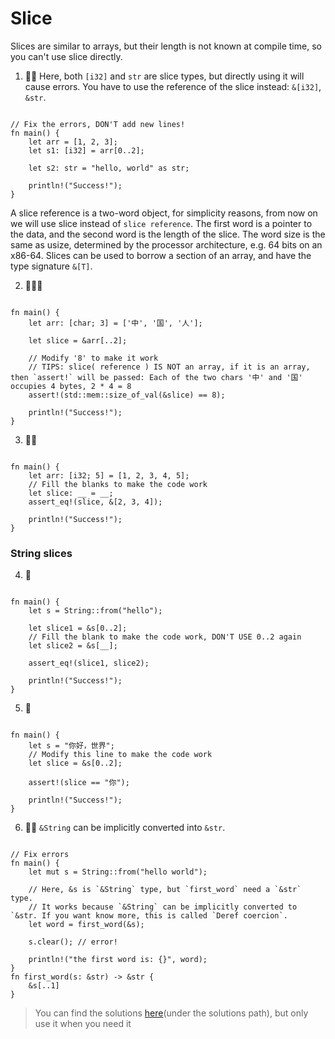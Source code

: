 # Slice
Slices are similar to arrays, but their length is not known at compile time, so you can't use slice directly.

1. 🌟🌟 Here, both `[i32]` and `str` are slice types, but directly using it will cause errors. You have to use the reference of the slice instead: `&[i32]`, `&str`.
```rust,editable

// Fix the errors, DON'T add new lines!
fn main() {
    let arr = [1, 2, 3];
    let s1: [i32] = arr[0..2];

    let s2: str = "hello, world" as str;

    println!("Success!");
}
```

A slice reference is a two-word object, for simplicity reasons, from now on we will use slice instead of `slice reference`. The first word is a pointer to the data, and the second word is the length of the slice. The word size is the same as usize, determined by the processor architecture, e.g. 64 bits on an x86-64. Slices can be used to borrow a section of an array, and have the type signature `&[T]`.

2. 🌟🌟🌟
```rust,editable

fn main() {
    let arr: [char; 3] = ['中', '国', '人'];

    let slice = &arr[..2];
    
    // Modify '8' to make it work
    // TIPS: slice( reference ) IS NOT an array, if it is an array, then `assert!` will be passed: Each of the two chars '中' and '国'  occupies 4 bytes, 2 * 4 = 8
    assert!(std::mem::size_of_val(&slice) == 8);

    println!("Success!");
}
```

3. 🌟🌟
```rust,editable

fn main() {
    let arr: [i32; 5] = [1, 2, 3, 4, 5];
    // Fill the blanks to make the code work
    let slice: __ = __;
    assert_eq!(slice, &[2, 3, 4]);

    println!("Success!");
}
```

### String slices
4. 🌟 
```rust,editable

fn main() {
    let s = String::from("hello");

    let slice1 = &s[0..2];
    // Fill the blank to make the code work, DON'T USE 0..2 again
    let slice2 = &s[__];

    assert_eq!(slice1, slice2);

    println!("Success!");
}
```

5. 🌟
```rust,editable

fn main() {
    let s = "你好，世界";
    // Modify this line to make the code work
    let slice = &s[0..2];

    assert!(slice == "你");

    println!("Success!");
}
```

6. 🌟🌟 `&String` can be implicitly converted into `&str`.
```rust,editable

// Fix errors
fn main() {
    let mut s = String::from("hello world");

    // Here, &s is `&String` type, but `first_word` need a `&str` type.
    // It works because `&String` can be implicitly converted to `&str. If you want know more, this is called `Deref coercion`. 
    let word = first_word(&s);

    s.clear(); // error!

    println!("the first word is: {}", word);
}
fn first_word(s: &str) -> &str {
    &s[..1]
}
```

> You can find the solutions [here](https://github.com/sunface/rust-by-practice)(under the solutions path), but only use it when you need it
